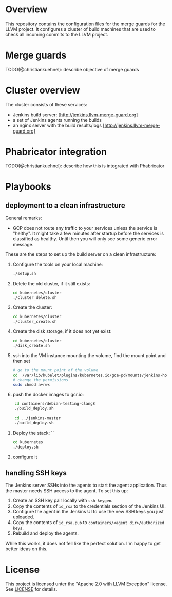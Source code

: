 # Overview

This repository contains the configuration files for the merge guards for the LLVM project. It configures a cluster of build machines that are used to check all incoming commits to the LLVM project.

# Merge guards
TODO(@christiankuehnel): describe objective of merge guards

# Cluster overview

The cluster consists of these services:
* Jenkins build server: [http://jenkins.llvm-merge-guard.org]
* a set of Jenkins agents running the builds
* an nginx server with the build results/logs [http://jenkins.llvm-merge-guard.org]


# Phabricator integration
TODO(@christiankuehnel): describe how this is integrated with Phabricator

# Playbooks

## deployment to a clean infrastructure
General remarks:
* GCP does not route any traffic to your services unless the service is "helthy". It might take a few minutes after startup before the services is classified as healthy. Until then you will only see some generic error message.

These are the steps to set up the build server on a clean infrastructure:
1. Configure the tools on your local machine: 
    ```bash
    ./setup.sh
    ```
1. Delete the old cluster, if it still exists: 
    ```bash
    cd kubernetes/cluster
    ./cluster_delete.sh
    ```
1. Create the cluster:
    ```bash
    cd kubernetes/cluster
    ./cluster_create.sh
    ```
1. Create the disk storage, if it does not yet exist:
    ```bash
    cd kubernetes/cluster
    ./disk_create.sh
    ```
1. ssh into the VM instance mounting the volume, find the mount point and then set
    ```bash
    # go to the mount point of the volume
    cd  /var/lib/kubelet/plugins/kubernetes.io/gce-pd/mounts/jenkins-home
    # change the permissions
    sudo chmod a+rwx 
    ```
1. push the docker images to gcr.io:
```bash
    cd containers/debian-testing-clang8
    ./build_deploy.sh
    
    cd ../jenkins-master
    ./build_deploy.sh
```
1. Deploy the stack: ``
    ```bash
    cd kubernetes
    ./deploy.sh
    ```
1. configure it

## handling SSH keys
The Jenkins server SSHs into the agents to start the agent application. Thus the master needs SSH access to the agent. To set this up:

1. Create an SSH key pair locally with `ssh-keygen`.
1. Copy the contents of `id_rsa` to the credentials section of the Jenkins UI.
1. Configure the agent in the Jenkins UI to use the new SSH keys you just uploaded.
1. Copy the contents of `id_rsa.pub` to `containers/<agent dir>/authorized keys`.
1. Rebuild and deploy the agents.

While this works, it does not fell like the perfect solution. I'm happy to get better ideas on this. 

# License
This project is licensed unter the "Apache 2.0 with LLVM Exception" license. See [LICENSE](LICENSE) for details.